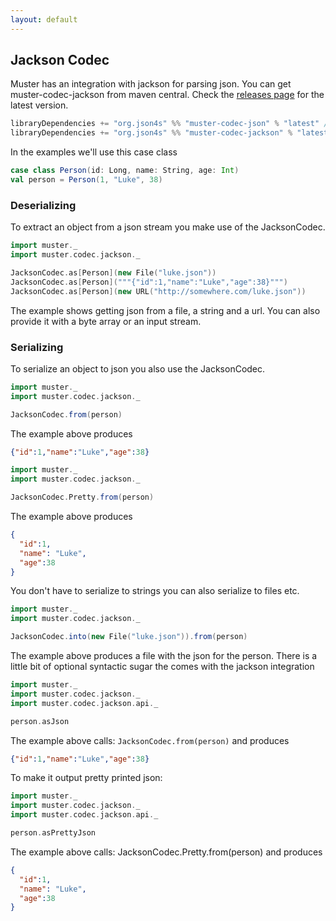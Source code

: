 ```yaml
---
layout: default
---
```

## Jackson Codec

Muster has an integration with jackson for parsing json. You can get muster-codec-jackson from maven central. Check the [releases page](https://github.com/json4s/muster/releases) for the latest version.

```scala
libraryDependencies += "org.json4s" %% "muster-codec-json" % "latest" // Comes as a transitive dependency
libraryDependencies += "org.json4s" %% "muster-codec-jackson" % "latest"
```

In the examples we'll use this case class

```scala
case class Person(id: Long, name: String, age: Int)
val person = Person(1, "Luke", 38)
```

### Deserializing

To extract an object from a json stream you make use of the JacksonCodec.

```scala
import muster._
import muster.codec.jackson._

JacksonCodec.as[Person](new File("luke.json"))
JacksonCodec.as[Person]("""{"id":1,"name":"Luke","age":38}""")
JacksonCodec.as[Person](new URL("http://somewhere.com/luke.json"))
```

The example shows getting json from a file, a string and a url. You can also provide it with a byte array or an input stream.

### Serializing

To serialize an object to json you also use the JacksonCodec.

```scala
import muster._
import muster.codec.jackson._

JacksonCodec.from(person)
```

The example above produces

```json
{"id":1,"name":"Luke","age":38}
```

```scala
import muster._
import muster.codec.jackson._

JacksonCodec.Pretty.from(person)
```

The example above produces

```json
{
  "id":1,
  "name": "Luke",
  "age":38
}
```

You don't have to serialize to strings you can also serialize to files etc.

```scala
import muster._
import muster.codec.jackson._

JacksonCodec.into(new File("luke.json")).from(person)
```

The example above produces a file with the json for the person.
There is a little bit of optional syntactic sugar the comes with the jackson integration

```scala
import muster._
import muster.codec.jackson._
import muster.codec.jackson.api._

person.asJson
```
The example above calls: `JacksonCodec.from(person)` and produces 

```json
{"id":1,"name":"Luke","age":38}
```

To make it output pretty printed json:

```scala
import muster._
import muster.codec.jackson._
import muster.codec.jackson.api._

person.asPrettyJson 
```

The example above calls: JacksonCodec.Pretty.from(person) and produces

```json
{
  "id":1,
  "name": "Luke",
  "age":38
}
```